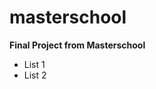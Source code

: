 # masterschool
<b> Final Project from Masterschool </b>
<ul>
  <li>List 1 </li>
  <li> List 2 </li>
  </u>
